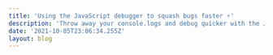 ```yaml
---
title: 'Using the JavaScript debugger to squash bugs faster ⚡️'
description: 'Throw away your console.logs and debug quicker with the JavaScript debugger'
date: '2021-10-05T23:06:34.255Z'
layout: blog
---
```


<script context="module">
	export const hydrate = false;
    export const prerender = true;
</script>

<script>
    import Title from "../../components/PageTitle.svelte"
</script>

<Title {title} />

# {title}

I think the most useful thing I've learned since I started my new job was using the JavaScript debugger more when trying to figure out why something isn't working. Like most people I would litter my code with console.logs to figure out where things could have went wrong but I've noticed even that was a little slow.

## Stopping time with the debugger

There are two ways to activate the JavaScript debugger, either place a `debugger` statement in the code or place breakpoints on the line numbers you want to debug inside of your browser of choice in the `sources` tab. Simply refreshing after these are placed will cause the debugger to activate.

```javascript
function someFunkyCode() {
	debugger;
	console.log('This code will break at some point in time');
}
```

To find the file you want to debug in the browser you'll need to search for it using <kbd>CMD</kbd> + <kbd>P</kbd> and then typing in the file name.
![Viewing the debugger tab in the firefox devtools](https://i.imgur.com/fLvtpFq.png)

## Controlling the flow

There are 4 buttons that can be used to move through the code while in debugger mode. Play, Step Over, Step In and Step Out.

![Browser debugger controls](https://i.imgur.com/Rw16foy.png)

- **Play**: If there are any other breakpoints, move to the next breakpoint.
- **Step Over**: Moves to the next line in the function you're in.
- **Step In**: Moves to the next line in a function unless there is a function call inside of that function, then step into that function.
- **Step Out**: Run till the end of the function.

With these 4 operations you're able to move through your code and examine things line by line.

## Bonus cool thing: Logpoints

![Browser debugger log points](https://i.imgur.com/GWbpIjR.png)

The most recent feature I found that has been really useful for me was log points, you still get your console.logs but without having to place them all over your code and then having worry about cleaning them up after when you've merged your code into main. (This totally has not happened to me. 😅)
